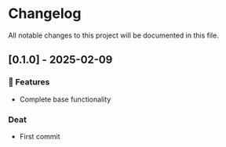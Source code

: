 # Changelog

All notable changes to this project will be documented in this file.

## [0.1.0] - 2025-02-09

### 🚀 Features

- Complete base functionality

### Deat

- First commit

